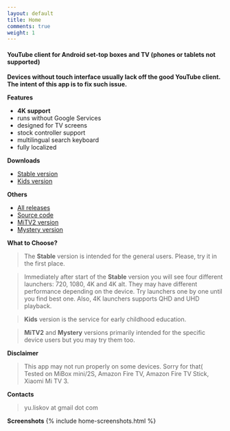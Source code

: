 ```yaml
---
layout: default
title: Home
comments: true
weight: 1
---
```


#### YouTube client for Android set-top boxes and TV (phones or tablets not supported)

**Devices without touch interface usually lack off the good YouTube client. The intent of this app is to fix such issue.**  

**Features**
- **4K support**
- runs without Google Services
- designed for TV screens
- stock controller support
- multilingual search keyboard
- fully localized

**Downloads**
- [Stable version]({{site.binaries.unified}})   
- [Kids version]({{site.binaries.kids}})   

**Others**
- [All releases](https://github.com/yuliskov/SmartYouTubeTV/releases)  
- [Source code](https://github.com/yuliskov/SmartYouTubeTV)  
- [MiTV2 version]({{site.binaries.MiTV2}})   
- [Mystery version]({{site.binaries.MiTV2}})   

**What to Choose?**
> The **Stable** version is intended for the general users. Please, try it in the first place. 

> Immediately after start of the **Stable** version you will see four different launchers: 720, 1080, 4K and 4K alt. They may have different performance depending on the device. Try launchers one by one until you find best one. Also, 4K launchers supports QHD and UHD playback.

> **Kids** version is the service for early childhood education.

> **MiTV2** and **Mystery** versions primarily intended for the specific device users but you may try them too.

**Disclaimer**
> This app may not run properly on some devices. Sorry for that(  
> Tested on MiBox mini/2S, Amazon Fire TV, Amazon Fire TV Stick, Xiaomi Mi TV 3.

**Contacts**
> yu.liskov at gmail dot com

**Screenshots**
{% include home-screenshots.html %}